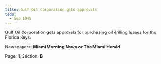 ```yaml
---  
title: Gulf Oil Corporation gets approvals  
tags:  
  - Sep 1945  
---  
```

  
Gulf Oil Corporation gets approvals for purchasing oil drilling leases for the Florida Keys.  
  
Newspapers: **Miami Morning News or The Miami Herald**  
  
Page: **1**, Section: **B** 
